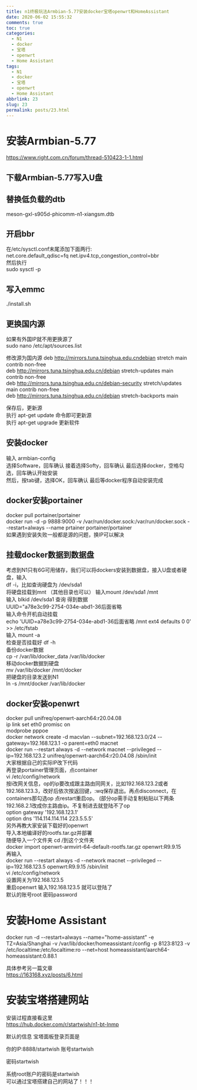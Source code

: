 ```yaml
---
title: n1终极玩法Armbian-5.77安装docker宝塔openwrt和HomeAssistant
date: 2020-06-02 15:55:32
comments: true
toc: true
categories:
  - N1
  - docker
  - 宝塔
  - openwrt
  - Home Assistant
tags:
  - N1
  - docker
  - 宝塔
  - openwrt
  - Home Assistant
abbrlink: 23
slug: 23
permalink: posts/23.html
---
```


#  安装Armbian-5.77

https://www.right.com.cn/forum/thread-510423-1-1.html  
##  下载Armbian-5.77写入U盘
##  替换低负载的dtb  
meson-gxl-s905d-phicomm-n1-xiangsm.dtb  
##  开启bbr  
在/etc/sysctl.conf末尾添加下面两行:  
net.core.default_qdisc=fq
net.ipv4.tcp_congestion_control=bbr  
然后执行  
sudo sysctl -p  
##  写入emmc  
./install.sh  
##  更换国内源  
如果有外国IP就不用更换源了  
sudo nano /etc/apt/sources.list

修改源为国内源
deb http://mirrors.tuna.tsinghua.edu.cndebian stretch main contrib non-free  
deb http://mirrors.tuna.tsinghua.edu.cn/debian stretch-updates main contrib non-free  
deb http://mirrors.tuna.tsinghua.edu.cn/debian-security stretch/updates main contrib non-free  
deb http://mirrors.tuna.tsinghua.edu.cn/debian stretch-backports main  

保存后，更新源  
执行 apt-get update 命令即可更新源  
执行 apt-get upgrade 更新软件  
##  安装docker  
输入 armbian-config  
选择Software，回车确认 接着选择Softy，回车确认 最后选择docker，空格勾选，回车确认开始安装  
然后，按tab键，选择OK，回车确认 最后等docker程序自动安装完成  
##  docker安装portainer  
docker pull portainer/portainer  
docker run -d -p 9888:9000 -v /var/run/docker.sock:/var/run/docker.sock --restart=always --name prtainer portainer/portainer  
如果遇到安装失败一般都是源的问题，换IP可以解决  

##  挂载docker数据到数据盘  
考虑到N1只有6G可用储存，我们可以将dockers安装到数据盘，接入U盘或者硬盘，输入  
df -i，比如查询硬盘为  /dev/sda1  
将硬盘挂载到mnt （其他目录也可以） 
输入mount /dev/sda1 /mnt  
输入 blkid /dev/sda1 查询 得到数据  
UUID="a78e3c99-2754-034e-abd1-36后面省略  
输入命令开机自动挂载  
echo 'UUID=a78e3c99-2754-034e-abd1-36后面省略 /mnt ext4 defaults 0 0' >> /etc/fstab  
输入 mount -a  
检查是否挂载好  df -h  
备份docker数据  
cp -r /var/lib/docker_data /var/lib/docker  
移动docker数据到硬盘  
mv /var/lib/docker /mnt/docker  
把硬盘的目录发送到N1  
ln -s /mnt/docker /var/lib/docker

##  docker安装openwrt  
docker pull unifreq/openwrt-aarch64:r20.04.08  
ip link set eth0 promisc on  
modprobe pppoe  
docker network create -d macvlan --subnet=192.168.123.0/24 --gateway=192.168.123.1 -o parent=eth0 macnet  
docker run --restart always -d --network macnet --privileged --ip=192.168.123.2 unifreq/openwrt-aarch64:r20.04.08 /sbin/init  
大家根据自己的实际IP改下代码  
再登录portainer管理页面，点container  
vi /etc/config/network  
按i改网关信息，op的ip要改成跟主路由同网关，比如192.168.123.2或者192.168.123.3，改好后依次按返回键，:wq保存退出。再点disconnect，在containers那勾选op 点restart重启op。 (部分op需手动复制粘贴以下两条  
192.168.2.1改成你主路由ip。不复制进去就登陆不了op  
option gateway '192.168.123.1'  
option dns '114.114.114.114 223.5.5.5'  
另外再教大家安装下载好的openwrt  
导入本地编译好的rootfs.tar.gz并部署  
随便导入一个文件夹  cd /到这个文件夹  
docker import openwrt-armvirt-64-default-rootfs.tar.gz openwrt:R9.9.15  
再输入   
docker run --restart always -d --network macnet --privileged --ip=192.168.123.5 openwrt:R9.9.15 /sbin/init  
vi /etc/config/network  
设置网关为192.168.123.5  
重启openwrt 输入192.168.123.5 就可以登陆了  
默认的账号root 密码password  

#  安装Home Assistant  
docker run -d --restart=always --name="home-assistant" -e TZ=Asia/Shanghai -v /var/lib/docker/homeassistant:/config -p 8123:8123 -v /etc/localtime:/etc/localtime:ro --net=host homeassistant/aarch64-homeassistant:0.88.1
  
  具体参考另一篇文章  
  https://163168.xyz/posts/6.html

# 安装宝塔搭建网站  
安装过程直接看这里  
https://hub.docker.com/r/startwish/n1-bt-lnmp

默认的信息
宝塔面板登录页面是

你的IP:8888/startwish
账号startwish

密码startwish

系统root账户的密码是startwish  
可以通过宝塔搭建自己的网站了！！！